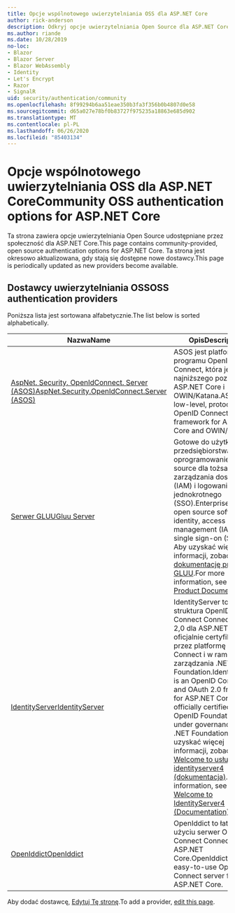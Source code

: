 ```yaml
---
title: Opcje wspólnotowego uwierzytelniania OSS dla ASP.NET Core
author: rick-anderson
description: Odkryj opcje uwierzytelniania Open Source dla ASP.NET Core.
ms.author: riande
ms.date: 10/28/2019
no-loc:
- Blazor
- Blazor Server
- Blazor WebAssembly
- Identity
- Let's Encrypt
- Razor
- SignalR
uid: security/authentication/community
ms.openlocfilehash: 8f99294b6aa51eae350b3fa3f356b0b4807d0e58
ms.sourcegitcommit: d65a027e78bf0b83727f975235a18863e685d902
ms.translationtype: MT
ms.contentlocale: pl-PL
ms.lasthandoff: 06/26/2020
ms.locfileid: "85403134"
---
```

# <a name="community-oss-authentication-options-for-aspnet-core"></a><span data-ttu-id="70a67-103">Opcje wspólnotowego uwierzytelniania OSS dla ASP.NET Core</span><span class="sxs-lookup"><span data-stu-id="70a67-103">Community OSS authentication options for ASP.NET Core</span></span>

<span data-ttu-id="70a67-104">Ta strona zawiera opcje uwierzytelniania Open Source udostępniane przez społeczność dla ASP.NET Core.</span><span class="sxs-lookup"><span data-stu-id="70a67-104">This page contains community-provided, open source authentication options for ASP.NET Core.</span></span> <span data-ttu-id="70a67-105">Ta strona jest okresowo aktualizowana, gdy stają się dostępne nowe dostawcy.</span><span class="sxs-lookup"><span data-stu-id="70a67-105">This page is periodically updated as new providers become available.</span></span>

## <a name="oss-authentication-providers"></a><span data-ttu-id="70a67-106">Dostawcy uwierzytelniania OSS</span><span class="sxs-lookup"><span data-stu-id="70a67-106">OSS authentication providers</span></span>

<span data-ttu-id="70a67-107">Poniższa lista jest sortowana alfabetycznie.</span><span class="sxs-lookup"><span data-stu-id="70a67-107">The list below is sorted alphabetically.</span></span>

| <span data-ttu-id="70a67-108">Nazwa</span><span class="sxs-lookup"><span data-stu-id="70a67-108">Name</span></span> | <span data-ttu-id="70a67-109">Opis</span><span class="sxs-lookup"><span data-stu-id="70a67-109">Description</span></span> |
| ---- | ----------- |
| [<span data-ttu-id="70a67-110">AspNet. Security. OpenIdConnect. Server (ASOS)</span><span class="sxs-lookup"><span data-stu-id="70a67-110">AspNet.Security.OpenIdConnect.Server (ASOS)</span></span>](https://github.com/aspnet-contrib/AspNet.Security.OpenIdConnect.Server) | <span data-ttu-id="70a67-111">ASOS jest platformą programu OpenID Connect, która jest najniższego poziomu, dla ASP.NET Core i OWIN/Katana.</span><span class="sxs-lookup"><span data-stu-id="70a67-111">ASOS is a low-level, protocol-first OpenID Connect server framework for ASP.NET Core and OWIN/Katana.</span></span> |
| [<span data-ttu-id="70a67-112">Serwer GLUU</span><span class="sxs-lookup"><span data-stu-id="70a67-112">Gluu Server</span></span>](https://gluu.org/) | <span data-ttu-id="70a67-113">Gotowe do użytku przedsiębiorstwa, oprogramowanie open source dla tożsamości, zarządzania dostępem (IAM) i logowania jednokrotnego (SSO).</span><span class="sxs-lookup"><span data-stu-id="70a67-113">Enterprise ready, open source software for identity, access management (IAM), and single sign-on (SSO).</span></span> <span data-ttu-id="70a67-114">Aby uzyskać więcej informacji, zobacz [dokumentację produktu GLUU](https://gluu.org/docs/).</span><span class="sxs-lookup"><span data-stu-id="70a67-114">For more information, see the [Gluu Product Documentation](https://gluu.org/docs/).</span></span> |
| [<span data-ttu-id="70a67-115">IdentityServer</span><span class="sxs-lookup"><span data-stu-id="70a67-115">IdentityServer</span></span>](https://identityserver.io/) | <span data-ttu-id="70a67-116">IdentityServer to struktura OpenID Connect Connect i OAuth 2,0 dla ASP.NET Core, oficjalnie certyfikowana przez platformę OpenID Connect i w ramach ładu zarządzania .NET Foundation.</span><span class="sxs-lookup"><span data-stu-id="70a67-116">IdentityServer is an OpenID Connect and OAuth 2.0 framework for ASP.NET Core, officially certified by the OpenID Foundation and under governance of the .NET Foundation.</span></span> <span data-ttu-id="70a67-117">Aby uzyskać więcej informacji, zobacz [Welcome to usługi identityserver4 (dokumentacja)](https://identityserver4.readthedocs.io/en/latest/).</span><span class="sxs-lookup"><span data-stu-id="70a67-117">For more information, see [Welcome to IdentityServer4 (Documentation)](https://identityserver4.readthedocs.io/en/latest/).</span></span> |
| [<span data-ttu-id="70a67-118">OpenIddict</span><span class="sxs-lookup"><span data-stu-id="70a67-118">OpenIddict</span></span>](https://github.com/openiddict/openiddict-core) | <span data-ttu-id="70a67-119">OpenIddict to łatwy w użyciu serwer OpenID Connect Connect dla ASP.NET Core.</span><span class="sxs-lookup"><span data-stu-id="70a67-119">OpenIddict is an easy-to-use OpenID Connect server for ASP.NET Core.</span></span> |

<span data-ttu-id="70a67-120">Aby dodać dostawcę, [Edytuj Tę stronę](https://github.com/login?return_to=https%3A%2F%2Fgithub.com%2Faspnet%2FDocs%2Fedit%2Fmaster%2Faspnetcore%2Fsecurity%2Fauthentication%2Fcommunity.md).</span><span class="sxs-lookup"><span data-stu-id="70a67-120">To add a provider, [edit this page](https://github.com/login?return_to=https%3A%2F%2Fgithub.com%2Faspnet%2FDocs%2Fedit%2Fmaster%2Faspnetcore%2Fsecurity%2Fauthentication%2Fcommunity.md).</span></span>
